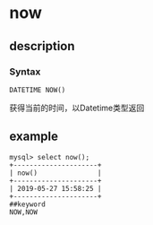 # now
## description
### Syntax

`DATETIME NOW()`


获得当前的时间，以Datetime类型返回

## example

```
mysql> select now();
+---------------------+
| now()               |
+---------------------+
| 2019-05-27 15:58:25 |
+---------------------+
##keyword
NOW,NOW
